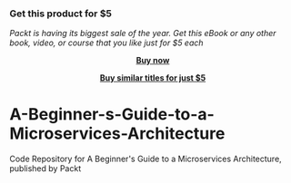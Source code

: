 
### Get this product for $5

<i>Packt is having its biggest sale of the year. Get this eBook or any other book, video, or course that you like just for $5 each</i>


<b><p align='center'>[Buy now](https://packt.link/9781839212994)</p></b>


<b><p align='center'>[Buy similar titles for just $5](https://subscription.packtpub.com/search)</p></b>


# A-Beginner-s-Guide-to-a-Microservices-Architecture
Code Repository for A Beginner's Guide to a Microservices Architecture, published by Packt

